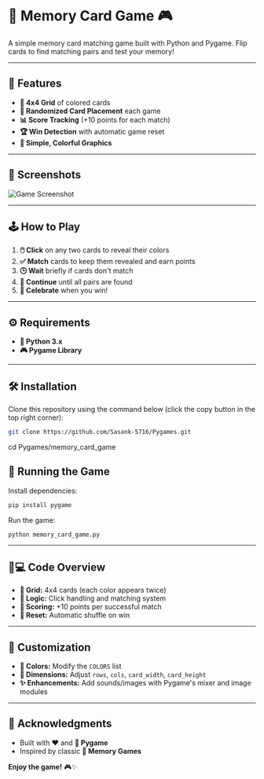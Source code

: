 # 🧠 Memory Card Game 🎮

A simple memory card matching game built with Python and Pygame. Flip cards to find matching pairs and test your memory!

---

## 🌟 Features

- **🎲 4x4 Grid** of colored cards
- **🔀 Randomized Card Placement** each game
- **📊 Score Tracking** (+10 points for each match)
- **🏆 Win Detection** with automatic game reset
- **🎨 Simple, Colorful Graphics**

---

## 📸 Screenshots

![Game Screenshot](screenshot.png) 

---

## 🕹️ How to Play

1. **🖱️ Click** on any two cards to reveal their colors
2. **✅ Match** cards to keep them revealed and earn points
3. **🕒 Wait** briefly if cards don't match
4. **🔁 Continue** until all pairs are found
5. **🎉 Celebrate** when you win!

---

## ⚙️ Requirements

- **🐍 Python 3.x** 
- **🎮 Pygame Library**

---

## 🛠️ Installation
Clone this repository using the command below (click the copy button in the top right corner):

```bash
git clone https://github.com/Sasank-5716/Pygames.git
```
cd Pygames/memory_card_game

## 🚀 Running the Game
Install dependencies:

```bash
pip install pygame
```

Run the game:

```bash
python memory_card_game.py
```
---

## 🧑💻 Code Overview

- **🔳 Grid:** 4x4 cards (each color appears twice)
- **🧠 Logic:** Click handling and matching system
- **💯 Scoring:** +10 points per successful match
- **🔄 Reset:** Automatic shuffle on win

---

## 🎨 Customization

- **🌈 Colors:** Modify the `COLORS` list
- **📐 Dimensions:** Adjust `rows`, `cols`, `card_width`, `card_height`
- **✨ Enhancements:** Add sounds/images with Pygame's mixer and image modules

---

## 🙏 Acknowledgments

- Built with **❤️** and **🐍 Pygame**
- Inspired by classic **🧩 Memory Games**

**Enjoy the game!** 🎮✨
